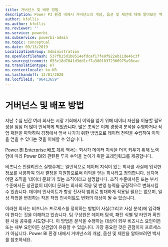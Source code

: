 ```yaml
---
title: 거버넌스 및 배포 방법
description: Power PI 환경 내에서 거버넌스의 개념, 옵션 및 제안에 대해 알아보는 백서입니다.
author: kfollis
ms.author: kfollis
ms.reviewer: ''
ms.service: powerbi
ms.subservice: powerbi-admin
ms.topic: conceptual
ms.date: 09/13/2019
LocalizationGroup: Administration
ms.openlocfilehash: 537fb25d1b8514efdcaf17fe9f922eb11de46c3f
ms.sourcegitcommit: 653e18d7041d3dd1cf7a38010372366975a98eae
ms.translationtype: HT
ms.contentlocale: ko-KR
ms.lasthandoff: 12/01/2020
ms.locfileid: "96413659"
---
```

# <a name="governance-and-deployment-approaches"></a>거버넌스 및 배포 방법

지난 수십 년간 여러 회사는 시장 기회에서 이익을 얻기 위해 데이터 자산을 이용할 필요성을 점점 더 많이 인식하게 되었습니다. 많은 조직은 이제 경쟁력 분석을 수행하거나 작업 패턴을 파악하여 경쟁에서 앞서 나가기 위한 방법으로 데이터 전략을 수립하여 이익을 얻을 수 있다는 것을 이해할 수 있습니다.  

[Power BI Enterprise 배포 계획](https://go.microsoft.com/fwlink/?linkid=2057861) 백서는 회사가 데이터 지식을 더욱 키우기 위해 노력함에 따라 Power BI와 관련된 투자 수익을 높이기 위한 프레임워크를 제공합니다.

비즈니스 인텔리전스 실행주체는 일반적으로 데이터 지식이 있는 회사를 사실에 입각한 정보를 사용하여 의사 결정을 지원함으로써 이익을 얻는 회사라고 정의합니다.  심지어 어떤 조직을 ‘데이터 문화’가 있는 조직이라고 설명합니다.  조직 수준에서든 또는 부서 수준에서든 상관없이 데이터 문화는 회사의 적응 및 번영 능력을 긍정적으로 변화시킬 수 있습니다.  데이터 인사이트가 항상 전사적 범위로 방대하게 적용될 필요는 없으며, 일상 작업을 변경하는 작은 작업 인사이트도 변화의 대상이 될 수 있습니다.

이러한 회사는 비즈니스 프로세스를 정의하는 방법이 사실(그리고 사실 분석)에 입각해야 한다는 것을 이해하고 있습니다. 팀 구성원은 데이터 탐색, 패턴 식별 및 타인과 확인된 사실 공유를 시도합니다. 이 방법은 분석을 수행하는 대상이 외부 비즈니스 요인이든 또는 내부 요인이든 상관없이 유용할 수 있습니다. 가장 중요한 것은 관점이지 프로세스가 아닙니다. Power BI 환경 내에서 거버넌스의 개념, 옵션 및 제안을 알아보려면 백서를 참조하세요.